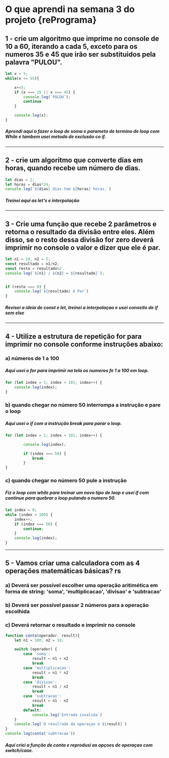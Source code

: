 # O que aprendi na semana 3 do projeto {rePrograma}

## 1 - crie um algoritmo que imprime no console de 10 a 60, iterando a cada 5, exceto para os numeros 35 e 45 que irão ser substituidos pela palavra "PULOU".

```javascript
let x = 5;
while(x <= 55){

    x+=5;
    if (x === 35 || x === 45) {
        console.log(`PULOU`);
        continue
    }

    console.log(x);
}
```
##### Aprendi aqui a fazer o loop de soma e parameto de termino de loop com While e tambem usei metodo de exclusão co if.
---

## 2 - crie um algoritmo que converte dias em horas, quando recebe um número de dias.

```javascript
let dias = 2;
let horas = dias*24;
console.log(`${dias} dias tem ${horas} horas.`)
```
##### Treinei aqui as let's e interpolação
---

## 3 - Crie uma função que recebe 2 parâmetros e retorna o resultado da divisão entre eles. Além disso, se o resto dessa divisão for zero deverá imprimir no console o valor e dizer que ele é par.
```javascript
let n1 = 10, n2 = 5;
const resultado = n1/n2;
const resto = resultado%2
console.log(`${n1} / ${n2} = ${resultado}`);


if (resto === 0) {
    console.log(`${resultado} é Par`)
}

```
##### Revisei a ideia de const e let, treinei a interpolaçao e usei conseito de if sem else
---
## 4 - Utilize a estrutura de repetição for para imprimir no console conforme instruções abaixo: 
### a) números de 1 a 100 
#####  Aqui usei o for para imprimir na tela os numeros fe 1 a 100 em loop.

```javascript
for (let index = 1; index < 101; index++) {
    console.log(index);
}
```

### b) quando chegar no número 50 interrompa a instrução e pare o loop 

##### Aqui usei o if com a instrução break para parar o loop.
```javascript
for (let index = 1; index < 101; index++) {

        console.log(index);

        if (index === 50) {
            break
        }
}
```

### c) quando chegar no número 50 pule a instrução 

##### Fiz o loop com while para treinar um novo tipo de loop e usei if com continue para quebrar o loop pulando o numero 50.
```javascript
let index = 0;
while (index < 100) {
    index++;
    if (index === 50) {
        continue;
    }
    console.log(index);
}
```
---

## 5 - Vamos criar uma calculadora com as 4 operações matemáticas básicas? rs

### a) Deverá ser possível escolher uma operação aritimética em forma de string: 'soma', 'multiplicacao', 'divisao' e 'subtracao'
### b) Deverá ser possível passar 2 números para a operação escolhida
### c) Deverá retornar o resultado e imprimir no console

```javascript
function conta(operador, result){
    let n1 = 100, n2 = 10;

    switch (operador) {
        case 'soma':
            result = n1 + n2
            break
        case 'multiplicacao':
            result = n1 * n2
            break
        case 'divisao':
            result = n1 / n2
            break
        case 'subtracao':
            result = n1 - n2
            break
        default:
            console.log(`Entrada invalida`)
    }
    console.log(`O resulrado da operaçao é ${result}`)
}
console.log(conta('subtracao'))
```
##### Aqui criei a função de conta e reprodusi as opçoes de operaçao com switch/case.
